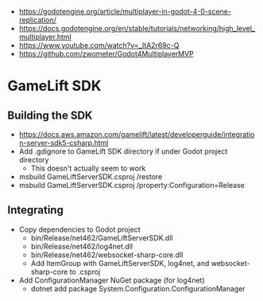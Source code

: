 * https://godotengine.org/article/multiplayer-in-godot-4-0-scene-replication/
* https://docs.godotengine.org/en/stable/tutorials/networking/high_level_multiplayer.html
* https://www.youtube.com/watch?v=_ItA2r69c-Q
* https://github.com/zwometer/Godot4MultiplayerMVP

# GameLift SDK

## Building the SDK

* https://docs.aws.amazon.com/gamelift/latest/developerguide/integration-server-sdk5-csharp.html
* Add .gdignore to GameLift SDK directory if under Godot project directory
  * This doesn't actually seem to work
* msbuild GameLiftServerSDK.csproj /restore
* msbuild GameLiftServerSDK.csproj /property:Configuration=Release

## Integrating

* Copy dependencies to Godot project
  * bin/Release/net462/GameLiftServerSDK.dll
  * bin/Release/net462/log4net.dll
  * bin/Release/net462/websocket-sharp-core.dll
  * Add ItemGroup with GameLiftServerSDK, log4net, and websocket-sharp-core to .csproj
* Add ConfigurationManager NuGet package (for log4net)
  * dotnet add package System.Configuration.ConfigurationManager
